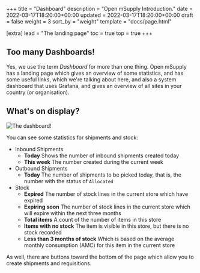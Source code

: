 +++
title = "Dashboard"
description = "Open mSupply Introduction."
date = 2022-03-17T18:20:00+00:00
updated = 2022-03-17T18:20:00+00:00
draft = false
weight = 3
sort_by = "weight"
template = "docs/page.html"

[extra]
lead = "The landing page"
toc = true
top = true
+++

## Too many Dashboards!

Yes, we use the term _Dashboard_ for more than one thing.
Open mSupply has a landing page which gives an overview of some statistics, and has some useful links, which we're talking about here, and also a system dashboard that uses Grafana, and gives an overview of all sites in your country (or organisation).

## What's on display?

![The dashboard!](/docs/images/dashboard.png)

You can see some statistics for shipments and stock:

- Inbound Shipments
  - **Today** Shows the number of inbound shipments created today
  - **This week** The number created during the current week
- Outbound Shipments
  - **Today** The number of shipments to be picked today, that is, the number with the status of `Allocated`
- Stock
  - **Expired** The number of stock lines in the current store which have expired
  - **Expiring soon** The number of stock lines in the current store which will expire within the next three months
  - **Total items** A count of the number of items in this store
  - **Items with no stock** The item is visible in this store, but there is no stock recorded
  - **Less than 3 months of stock** Which is based on the average monthly consumption (AMC) for this item in the current store

As well, there are buttons toward the bottom of the page which allow you to create shipments and requisitions.
